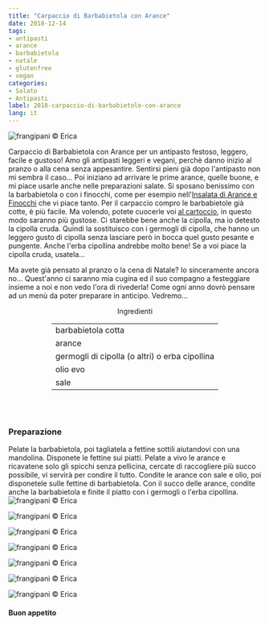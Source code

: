 ```yaml
---
title: "Carpaccio di Barbabietola con Arance"
date: 2018-12-14
tags:
- antipasti
- arance
- barbabietola
- natale
- glutenfree
- vegan
categories:
- Salato
- Antipasti
label: 2018-carpaccio-di-barbabietole-con-arance
lang: it
---
```

![](header.jpg "frangipani © Erica")

Carpaccio di Barbabietola con Arance per un antipasto festoso, leggero, facile e gustoso! Amo gli antipasti leggeri e vegani, perchè danno inizio al pranzo o alla cena senza appesantire. Sentirsi pieni già dopo l'antipasto non mi sembra il caso... Poi iniziano ad arrivare le prime arance, quelle buone, e mi piace usarle anche nelle preparazioni salate. Si sposano benissimo con la barbabietola o con i finocchi, come per esempio nell'<a href="https://frangipani.raiano.ch/2016-12-29-insalata-di-arance-e-finocchi/" target="_blank">Insalata di Arance e Finocchi</a> che vi piace tanto. Per il carpaccio compro le barbabietole già cotte, è più facile. Ma volendo, potete cuocerle voi <a href="https://frangipani.raiano.ch/2018-11-20-barbabietola-al-cartoccio-con-erbette-e-sale-grosso/" target="_blank">al cartoccio</a>, in questo modo saranno più gustose. Ci starebbe bene anche la cipolla, ma io detesto la cipolla cruda. Quindi la sostituisco con i germogli di cipolla, che hanno un leggero gusto di cipolla senza lasciare però in bocca quel gusto pesante e pungente. Anche l'erba cipollina andrebbe molto bene! Se a voi piace la cipolla cruda, usatela...

Ma avete già pensato al pranzo o la cena di Natale? Io sinceramente ancora no... Quest'anno ci saranno mia cugina ed il suo compagno a festeggiare insieme a noi e non vedo l'ora di rivederla! Come ogni anno dovrò pensare ad un menù da poter preparare in anticipo. Vedremo...

<div id="wrapper" style="text-align: center">
  <div id="yourdiv" style="display: inline-block;">
    <div class="ingredients">
      <div class="ingredients-title">Ingredienti</div>
      <table>
        <tbody>
          <tr>
            <td>barbabietola cotta</td>
          </tr>
          <tr>
            <td>arance</td>
          </tr>
          <tr>
            <td>germogli di cipolla (o altri) o erba cipollina</td>
          </tr>
          <tr>
            <td>olio evo</td>
          </tr>
          <tr>
            <td>sale</td>
          </tr>
        </tbody>
      </table>
      <br></br>
    </div>
  </div>
</div>


<h3>
  <font color="grey">
    <i class="fa fa-cogs"></i>
  </font> Preparazione
</h3>

Pelate la barbabietola, poi tagliatela a fettine sottili aiutandovi con una mandolina. Disponete le fettine sui piatti. Pelate a vivo le arance e ricavatene solo gli spicchi senza pellicina, cercate di raccogliere più succo possibile, vi servirà per condire il tutto. Condite le arance con sale e olio, poi disponetele sulle fettine di barbabietola. Con il succo delle arance, condite anche la barbabietola e finite il piatto con i germogli o l'erba cipollina.
![](risultato1.jpg "frangipani © Erica")

![](risultato2.jpg "frangipani © Erica")

![](risultato3.jpg "frangipani © Erica")

![](risultato4.jpg "frangipani © Erica")

![](risultato5.jpg "frangipani © Erica")

![](risultato6.jpg "frangipani © Erica")

![](risultato7.jpg "frangipani © Erica")

<h4>Buon appetito
  <font color="red">
    <i class="fa fa-smile-o"></i>
  </font>
</h4>
